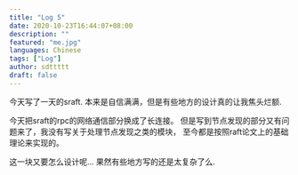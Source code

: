 ```yaml
---
title: "Log 5"
date: 2020-10-23T16:44:07+08:00
description: ""
featured: "me.jpg"
languages: Chinese
tags: ["Log"]
author: sdttttt
draft: false
---
```


今天写了一天的sraft. 本来是自信满满，但是有些地方的设计真的让我焦头烂额.

今天把sraft的rpc的网络通信部分换成了长连接。
但是写到节点发现的部分又有问题来了，我没有写关于处理节点发现之类的模块，
至今都是按照raft论文上的基础理论来实现的。

这一块又要怎么设计呢...
果然有些地方写的还是太复杂了么.
